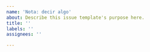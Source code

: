 ```yaml
---
name: 'Nota: decir algo'
about: Describe this issue template's purpose here.
title: ''
labels: ''
assignees: ''

---
```



